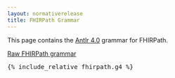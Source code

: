 ```yaml
---
layout: normativerelease
title: FHIRPath Grammar
---
```


This page contains the [Antlr 4.0](http://www.antlr.org/) grammar for FHIRPath.

[Raw FHIRPath grammar](fhirpath.g4)

<pre>
{% include_relative fhirpath.g4 %}

</pre>